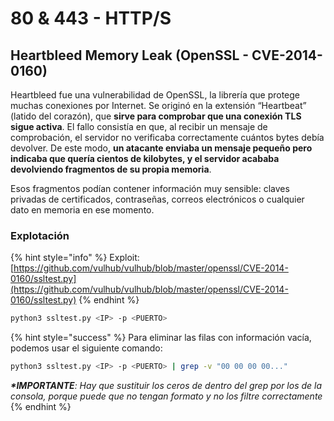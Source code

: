 # 80 & 443 - HTTP/S

## Heartbleed Memory Leak (OpenSSL - CVE-2014-0160)

Heartbleed fue una vulnerabilidad de OpenSSL, la librería que protege muchas conexiones por Internet. Se originó en la extensión “Heartbeat” (latido del corazón), que **sirve para comprobar que una conexión TLS sigue activa**. El fallo consistía en que, al recibir un mensaje de comprobación, el servidor no verificaba correctamente cuántos bytes debía devolver. De este modo, **un atacante enviaba un mensaje pequeño pero indicaba que quería cientos de kilobytes, y el servidor acababa devolviendo fragmentos de su propia memoria**.

Esos fragmentos podían contener información muy sensible: claves privadas de certificados, contraseñas, correos electrónicos o cualquier dato en memoria en ese momento.

### Explotación

{% hint style="info" %}
Exploit: [https://github.com/vulhub/vulhub/blob/master/openssl/CVE-2014-0160/ssltest.py](https://github.com/vulhub/vulhub/blob/master/openssl/CVE-2014-0160/ssltest.py)
{% endhint %}

```bash
python3 ssltest.py <IP> -p <PUERTO>
```

{% hint style="success" %}
Para eliminar las filas con información vacía, podemos usar el siguiente comando:

```bash
python3 ssltest.py <IP> -p <PUERTO> | grep -v "00 00 00 00..."
```

_**\*IMPORTANTE**: Hay que sustituir los ceros de dentro del grep por los de la consola, porque puede que no tengan formato y no los filtre correctamente_
{% endhint %}
